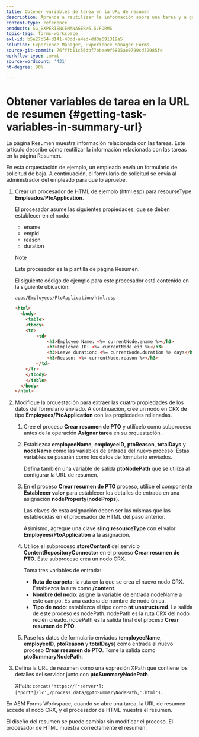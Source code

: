 ```yaml
---
title: Obtener variables de tarea en la URL de resumen
description: Aprenda a reutilizar la información sobre una tarea y a generar una URL de resumen para resumir o describir una tarea.
content-type: reference
products: SG_EXPERIENCEMANAGER/6.5/FORMS
topic-tags: forms-workspace
exl-id: b5e27b54-d141-48dd-a4ed-dd0a691319a5
solution: Experience Manager, Experience Manager Forms
source-git-commit: 76fffb11c56dbf7ebee9f6805ae0799cd32985fe
workflow-type: tm+mt
source-wordcount: '431'
ht-degree: 96%

---
```


# Obtener variables de tarea en la URL de resumen {#getting-task-variables-in-summary-url}

La página Resumen muestra información relacionada con las tareas. Este artículo describe cómo reutilizar la información relacionada con las tareas en la página Resumen.

En esta orquestación de ejemplo, un empleado envía un formulario de solicitud de baja. A continuación, el formulario de solicitud se envía al administrador del empleado para que lo apruebe.

1. Crear un procesador de HTML de ejemplo (html.esp) para resourseType **Empleados/PtoApplication**.

   El procesador asume las siguientes propiedades, que se deben establecer en el nodo:

   * ename
   * empid
   * reason
   * duration

   >[!NOTE]
   >
   >Este procesador es la plantilla de página Resumen.

   El siguiente código de ejemplo para este procesador está contenido en la siguiente ubicación:

   `apps/Employees/PtoApplication/html.esp`

   ```html
   <html>
     <body>
       <table>
       <tbody>
       <tr>
           <td>
               <h3>Employee Name: <%= currentNode.ename %></h3>
               <h3>Employee ID: <%= currentNode.eid %></h3>
               <h3>Leave duration: <%= currentNode.duration %> days</h3>
               <h3>Reason: <%= currentNode.reason %></h3>
           </td>
       </tr>
       </tbody>
       </table>
     </body>
   </html>
   ```

1. Modifique la orquestación para extraer las cuatro propiedades de los datos del formulario enviado. A continuación, cree un nodo en CRX de tipo **Employees/PtoApplication** con las propiedades rellenadas.

   1. Cree el proceso **Crear resumen de PTO** y utilícelo como subproceso antes de la operación **Asignar tarea** en su orquestación.
   1. Establezca **employeeName**, **employeeID**, **ptoReason**, **totalDays** y **nodeName** como las variables de entrada del nuevo proceso. Estas variables se pasarán como los datos de formulario enviados.

      Defina también una variable de salida **ptoNodePath** que se utiliza al configurar la URL de resumen.

   1. En el proceso **Crear resumen de PTO** proceso, utilice el componente **Establecer valor** para establecer los detalles de entrada en una asignación **nodeProperty**(**nodeProps**).

      Las claves de esta asignación deben ser las mismas que las establecidas en el procesador de HTML del paso anterior.

      Asimismo, agregue una clave **sling:resourceType** con el valor **Employees/PtoApplication** a la asignación.

   1. Utilice el subproceso **storeContent** del servicio **ContentRepositoryConnector** en el proceso **Crear resumen de PTO**. Este subproceso crea un nodo CRX.

      Toma tres variables de entrada:

      * **Ruta de carpeta**: la ruta en la que se crea el nuevo nodo CRX. Establezca la ruta como **/content**.
      * **Nombre del nodo**: asigne la variable de entrada nodeName a este campo. Es una cadena de nombre de nodo única.
      * **Tipo de nodo**: establezca el tipo como **nt:unstructured**. La salida de este proceso es nodePath. nodePath es la ruta CRX del nodo recién creado. ndoePath es la salida final del proceso **Crear resumen de PTO**.

   1. Pase los datos de formulario enviados (**employeeName**, **employeeID**, **ptoReason** y **totalDays**) como entrada al nuevo proceso **Crear resumen de PTO**. Tome la salida como **ptoSummaryNodePath**.

1. Defina la URL de resumen como una expresión XPath que contiene los detalles del servidor junto con **ptoSummaryNodePath**.

   XPath: `concat('https://[*server*]:[*port*]/lc',/process_data/@ptoSummaryNodePath,'.html')`.

En AEM Forms Workspace, cuando se abre una tarea, la URL de resumen accede al nodo CRX, y el procesador de HTML muestra el resumen.

El diseño del resumen se puede cambiar sin modificar el proceso. El procesador de HTML muestra correctamente el resumen.
